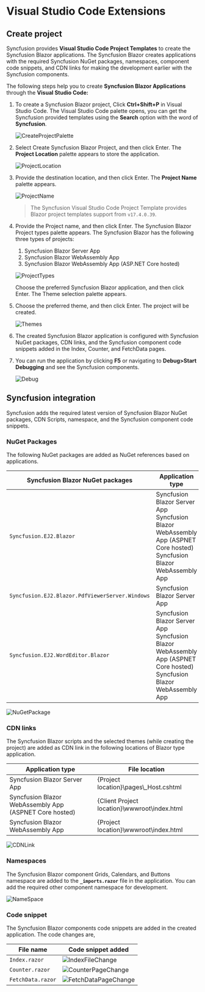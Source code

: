 # Visual Studio Code Extensions

## Create project

Syncfusion provides **Visual Studio Code Project Templates** to create the Syncfusion Blazor applications. The
Syncfusion Blazor creates applications with the required Syncfusion NuGet packages, namespaces, component code
snippets, and CDN links for making the development earlier with the Syncfusion components.

The following steps help you to create **Syncfusion Blazor Applications** through the **Visual Studio Code:**

1. To create a Syncfusion Blazor project, Click **Ctrl+Shift+P** in Visual Studio Code. The Visual Studio Code palette opens, you can get the Syncfusion provided templates using the **Search** option with the word of **Syncfusion**.

    ![CreateProjectPalette](images/CreateProjectPalette.png)

2. Select Create Syncfusion Blazor Project, and then click Enter. The **Project Location** palette appears to store the application.

    ![ProjectLocation](images/ProjectLocation.png)

3. Provide the destination location, and then click Enter. The **Project Name** palette appears.

    ![ProjectName](images/ProjectName.png)

    > The Syncfusion Visual Studio Code Project Template provides Blazor project templates support from `v17.4.0.39`.

4. Provide the Project name, and then click Enter. The Syncfusion Blazor Project types palette appears. The Syncfusion Blazor has the following three types of projects:

    1. Syncfusion Blazor Server App
    2. Syncfusion Blazor WebAssembly App
    3. Syncfusion Blazor WebAssembly App (ASP.NET Core hosted)

    ![ProjectTypes](images/ProjectTypes.png)  

    Choose the preferred Syncfusion Blazor application, and then click Enter. The Theme selection palette appears.

5. Choose the preferred theme, and then click Enter. The project will be created.

    ![Themes](images/Themes.png)

6. The created Syncfusion Blazor application is configured with Syncfusion NuGet packages, CDN links, and the Syncfusion component code snippets added in the Index, Counter, and FetchData pages.

7. You can run the application by clicking **F5** or navigating to **Debug>Start Debugging** and see the Syncfusion components.

    ![Debug](images/Debug.png)

## Syncfusion integration

Syncfusion adds the required latest version of Syncfusion Blazor NuGet packages, CDN Scripts, namespace, and the
Syncfusion component code snippets.

### NuGet Packages

The following NuGet packages are added as NuGet references based on applications.

| Syncfusion Blazor NuGet packages  | Application type  |
|---|---|
| `Syncfusion.EJ2.Blazor`  | Syncfusion Blazor Server App <br/> Syncfusion Blazor WebAssembly App (ASPNET Core hosted) <br/> Syncfusion Blazor WebAssembly App |
| `Syncfusion.EJ2.Blazor.PdfViewerServer.Windows`  | Syncfusion Blazor Server App  |
| `Syncfusion.EJ2.WordEditor.Blazor`  | Syncfusion Blazor Server App <br/> Syncfusion Blazor WebAssembly App (ASPNET Core hosted) <br/> Syncfusion Blazor WebAssembly App |

![NuGetPackage](images/NuGetPackage.png)

### CDN links

The Syncfusion Blazor scripts and the selected themes (while creating the project) are added as CDN link in the
following locations of Blazor type application.

| Application type  | File location  |
|---|---|
| Syncfusion Blazor Server App | {Project location}\pages\\_Host.cshtml |
| Syncfusion Blazor WebAssembly App (ASPNET Core hosted) | {Client Project location}\wwwroot\index.html  |
| Syncfusion Blazor WebAssembly App  | {Project location}\wwwroot\index.html|

![CDNLink](images/CDNLink.png)

### Namespaces

The Syncfusion Blazor component Grids, Calendars, and Buttons namespace are added to the **`_imports.razor`** file in the application. You can add the required other component namespace for development.

![NameSpace](images/NameSpace.png)

### Code snippet

The Syncfusion Blazor components code snippets are added in the created application. The code changes are,

| File name  | Code snippet added |
|---|---|
| `Index.razor`  | ![IndexFileChange](images/IndexFileChange.png) |
| `Counter.razor` | ![CounterPageChange](images/CounterPageChange.png) |
| `FetchData.razor`  | ![FetchDataPageChange](images/FetchDataPageChange.png) |